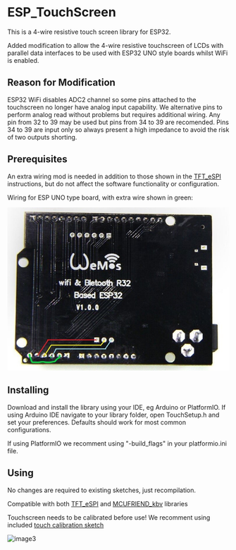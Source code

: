 # ESP_TouchScreen

This is a 4-wire resistive touch screen library for ESP32.

Added modification to allow the 4-wire resistive touchscreen of LCDs with parallel data interfaces to be used with ESP32 UNO style boards whilst WiFi is enabled.


## Reason for Modification

ESP32 WiFi disables ADC2 channel so some pins attached to the touchscreen no longer have analog input capability. We alternative pins to perform analog read without problems but requires additional wiring. Any pin from 32 to 39 may be used but pins from 34 to 39 are recomended. Pins 34 to 39 are input only so always present a high impedance to avoid the risk of two outputs shorting.

## Prerequisites

An extra wiring mod is needed in addition to those shown in the [TFT_eSPI](https://github.com/Bodmer/TFT_eSPI) instructions, but do not affect the software functionality or configuration.

Wiring for ESP UNO type board, with extra wire shown in green:

![image1](extras/wiring.jpg)   
   


## Installing

Download and install the library using your IDE, eg Arduino or PlatformIO. 
If using Arduino IDE navigate to your library folder, open TouchSetup.h and set your preferences. Defaults should work for most common configurations.

If using PlatformIO we recomment using "-build_flags" in your platformio.ini file.


## Using

No changes are required to existing sketches, just recompilation.

Compatible with both [TFT_eSPI](https://github.com/Bodmer/TFT_eSPI) and [MCUFRIEND_kbv](https://github.com/prenticedavid/MCUFRIEND_kbv/) libraries

Touchscreen needs to be calibrated before use! We recomment using included [touch calibration sketch](examples/touch_calib) 

![image3](extras/example.jpg)   
